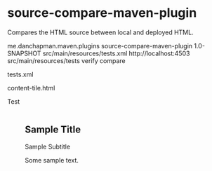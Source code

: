 # source-compare-maven-plugin
Compares the HTML source between local and deployed HTML.

<plugin>
    <groupId>me.danchapman.maven.plugins</groupId>
    <artifactId>source-compare-maven-plugin</artifactId>
    <version>1.0-SNAPSHOT</version>
      <configuration>
        <testsFilePath>src/main/resources/tests.xml</testsFilePath>
        <siteURL>http://localhost:4503</siteURL>
        <compareSourceFolderPath>src/main/resources/tests</compareSourceFolderPath>
      </configuration>
        <executions>
        <execution>
            <phase>verify</phase>
            <goals>
                <goal>compare</goal>
                </goals>
        </execution>
    </executions>
</plugin>


tests.xml

<Tests>
	<test compareSourceFilePath="content-tile.html" urlPath="/content/sample.html" cssSelector="div.content-tile" />
</Tests>

content-tile.html

<div class="content-tile section">
 <div class="content-tile-container">
  <p class="content-tile-title"> Test </p>
  <figure>
   <picture>
    <!--[if IE 9] ><video style="display: none;"><![endif]-->
    <source srcset="/content/dam/Lenovo-p780-camera-sample-10.jpg/_jcr_content/renditions/cq5dam.web.1600.9600.jpeg" media="(min-width: 992px)">
    <source srcset="/content/dam/Lenovo-p780-camera-sample-10.jpg/_jcr_content/renditions/cq5dam.web.780.4680.jpeg" media="(max-width: 991px)">
    <!--[if IE 9]></video><![endif]-->
    <img srcset="/content/dam/Lenovo-p780-camera-sample-10.jpg">
   </picture>
   <figcaption>
    <h2>Sample Title</h2>
    <p class="content-tile-subtitle">Sample Subtitle</p>
    <p>Some sample text.</p>
   </figcaption>
  </figure>
 </div>
</div>
